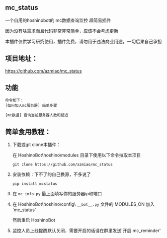 ## mc_status

一个自用的hoshinobot的 mc数据查询监控 超简易插件

因为没有啥需求而且代码非常非常简单，应该不会考虑更新

本插件仅供学习研究使用，插件免费，请勿用于违法商业用途，一切后果自己承担

## 项目地址：

https://github.com/azmiao/mc_status

## 功能

```
命令如下：
[如何加入mc服务器] 简单步骤

[mc数据] 查询当前服务器人数和延迟
```

## 简单食用教程：

1. 下载或git clone本插件：

    在 HoshinoBot\hoshino\modules 目录下使用以下命令拉取本项目
    ```
    git clone https://github.com/azmiao/mc_status
    ```

2. 安装依赖：下不了的自己换源，不多说了
    ```
    pip install mcstatus
    ```

3. 在 `mc_info.py` 最上面填写你的服务器ip和端口

4. 在 HoshinoBot\hoshino\config\ `__bot__.py` 文件的 MODULES_ON 加入 'mc_status'

    然后重启 HoshinoBot

5. 监控人员上线提醒默认关闭，需要开启的话请在群里发送'开启 mc_reminder'